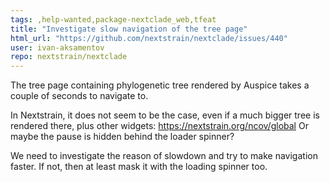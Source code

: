 ```yaml
---
tags: ,help-wanted,package-nextclade_web,tfeat
title: "Investigate slow navigation of the tree page"
html_url: "https://github.com/nextstrain/nextclade/issues/440"
user: ivan-aksamentov
repo: nextstrain/nextclade
---
```


The tree page containing phylogenetic tree rendered by Auspice takes a couple of seconds to navigate to.

In Nextstrain, it does not seem to be the case, even if a much bigger tree is rendered there, plus other widgets:
https://nextstrain.org/ncov/global
Or maybe the pause is hidden behind the loader spinner?

We need to investigate the reason of slowdown and try to make navigation faster. If not, then at least mask it with the loading spinner too.
